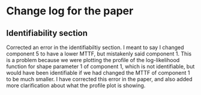 
# Change log for the paper

## Identifiability section

Corrected an error in the identifiabiltiy section. I meant to say I changed component 5 to have a lower MTTF,
but mistakenly said component 1. This is a problem because we were plotting the profile of the log-likelihood 
function for shape parameter 1 of component 1, which is not identifiable, but would have been identifiable
if we had changed the MTTF of component 1 to be much smaller. I have corrected this error in the paper,
and also added more clarification about what the profile plot is showing.
